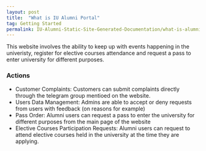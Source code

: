 ```yaml
---
layout: post
title:  "What is IU Alumni Portal"
tag: Getting Started
permalink: IU-Alumni-Static-Site-Generated-Documentation/what-is-alumni-portal
---
```

This website involves the ability to keep up with events happening in the univeristy, register for elective courses attendance and request a pass to enter university for different purposes.

### Actions
- Customer Complaints: Customers can submit complaints directly through the telegram group mentioed on the website.
- Users Data Management: Admins are able to accept or deny requests from users with feedback (on reasons for example)
- Pass Order: Alumni users can request a pass to enter the university for different purposes from the main page of the website
- Elective Courses Participation Requests: Alumni users can request to attend elective courses held in the university at the time they are applying.